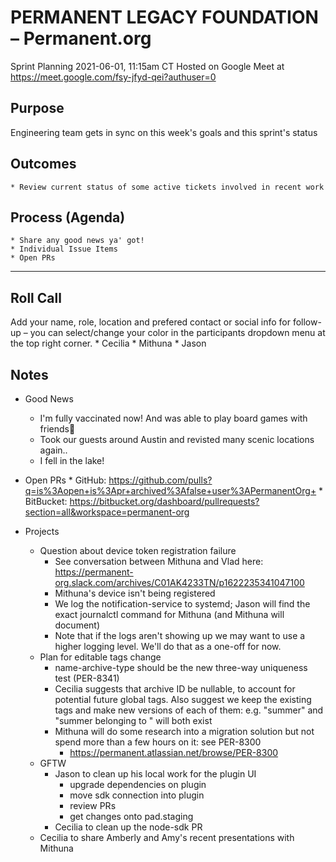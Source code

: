 # PERMANENT LEGACY FOUNDATION – Permanent.org
Sprint Planning
2021-06-01, 11:15am CT
Hosted on Google Meet at https://meet.google.com/fsy-jfyd-qei?authuser=0

## Purpose
Engineering team gets in sync on this week's goals and this sprint's status

## Outcomes
    * Review current status of some active tickets involved in recent work

## Process (Agenda)
    * Share any good news ya' got!
    * Individual Issue Items
    * Open PRs
--- --- --- --- --- --- --- --- --- --- --- --- --- --- --- --- ---

## Roll Call
Add your name, role, location and prefered contact or social info for follow-up – you can select/change your color in the participants dropdown menu at the top right corner.
	* Cecilia
	* Mithuna
	* Jason

## Notes
                        
* Good News
	* I'm fully vaccinated now! And was able to play board games with friends🎉 
	* Took our guests around Austin and revisted many scenic locations again..
	* I fell in the lake!

* Open PRs
        * GitHub: https://github.com/pulls?q=is%3Aopen+is%3Apr+archived%3Afalse+user%3APermanentOrg+
        * BitBucket: https://bitbucket.org/dashboard/pullrequests?section=all&workspace=permanent-org
        
* Projects
	* Question about device token registration failure
		* See conversation between Mithuna and Vlad here: https://permanent-org.slack.com/archives/C01AK4233TN/p1622235341047100
		* Mithuna's device isn't being registered
		* We log the notification-service to systemd; Jason will find the exact journalctl command for Mithuna (and Mithuna will document)
		* Note that if the logs aren't showing up we may want to use a higher logging level.  We'll do that as a one-off for now.
	* Plan for editable tags change
		* name-archive-type should be the new three-way uniqueness test (PER-8341)
		* Cecilia suggests that archive ID be nullable, to account for potential future global tags.  Also suggest we keep the existing tags and make new versions of each of them: e.g. "summer" and "summer belonging to <archiveId>" will both exist
		* Mithuna will do some research into a migration solution but not spend more than a few hours on it: see PER-8300
			* https://permanent.atlassian.net/browse/PER-8300
	* GFTW
		* Jason to clean up his local work for the plugin UI
			* upgrade dependencies on plugin
			* move sdk connection into plugin
			* review PRs
			* get changes onto pad.staging
		* Cecilia to clean up the node-sdk PR
	* Cecilia to share Amberly and Amy's recent presentations with Mithuna

